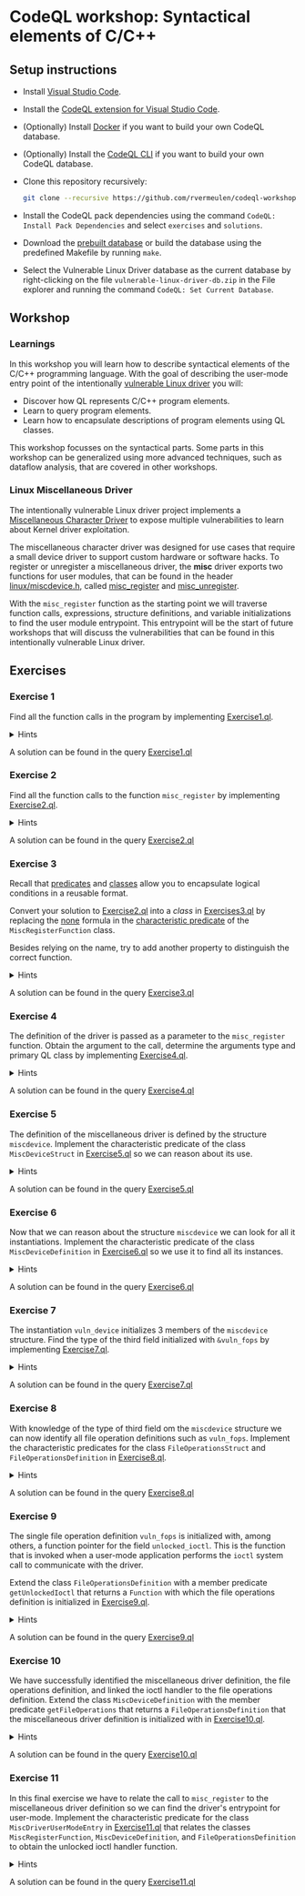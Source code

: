 # CodeQL workshop: Syntactical elements of C/C++

## Setup instructions

- Install [Visual Studio Code](https://code.visualstudio.com/).
- Install the [CodeQL extension for Visual Studio Code](https://codeql.github.com/docs/codeql-for-visual-studio-code/setting-up-codeql-in-visual-studio-code/).
- (Optionally) Install [Docker](https://www.docker.com/) if you want to build your own CodeQL database.
- (Optionally) Install the [CodeQL CLI](https://github.com/github/codeql-cli-binaries/releases) if you want to build your own CodeQL database.
- Clone this repository recursively:
  
  ```bash
  git clone --recursive https://github.com/rvermeulen/codeql-workshop-elements-of-syntactical-program-analysis-cpp
  ```

- Install the CodeQL pack dependencies using the command `CodeQL: Install Pack Dependencies` and select `exercises` and `solutions`.
- Download the [prebuilt database](https://drive.google.com/file/d/1upETVaHIwE9YnJHQcxW9bNJSWCClDmBg/view?usp=sharing) or build the database using the predefined Makefile by running `make`.
- Select the Vulnerable Linux Driver database as the current database by right-clicking on the file `vulnerable-linux-driver-db.zip` in the File explorer and running the command `CodeQL: Set Current Database`.

## Workshop

### Learnings

In this workshop you will learn how to describe syntactical elements of the C/C++ programming language.
With the goal of describing the user-mode entry point of the intentionally [vulnerable Linux driver](https://github.com/invictus-0x90/vulnerable_linux_driver) you will:

- Discover how QL represents C/C++ program elements.
- Learn to query program elements.
- Learn how to encapsulate descriptions of program elements using QL classes.

This workshop focusses on the syntactical parts. Some parts in this workshop can be generalized using more advanced techniques, such as dataflow analysis, that are covered in other workshops.

### Linux Miscellaneous Driver

The intentionally vulnerable Linux driver project implements a [Miscellaneous Character Driver](https://www.linuxjournal.com/article/2920) to expose multiple vulnerabilities to learn about Kernel driver exploitation.

The miscellaneous character driver was designed for use cases that require a small device driver to support custom hardware or software hacks.
To register or unregister a miscellaneous driver, the **misc** driver exports two functions for user modules, that can be found in the header [linux/miscdevice.h](https://github.com/torvalds/linux/blob/master/include/linux/miscdevice.h), called [misc_register](https://github.com/torvalds/linux/blob/8ca09d5fa3549d142c2080a72a4c70ce389163cd/include/linux/miscdevice.h#L91) and [misc_unregister](https://github.com/torvalds/linux/blob/8ca09d5fa3549d142c2080a72a4c70ce389163cd/include/linux/miscdevice.h#L92).

With the `misc_register` function as the starting point we will traverse function calls, expressions, structure definitions, and variable initializations to find the user module entrypoint. This entrypoint will be the start of future workshops that will discuss the vulnerabilities that can be found in this intentionally vulnerable Linux driver.

## Exercises

### Exercise 1

Find all the function calls in the program by implementing [Exercise1.ql](exercises/Exercise1.ql).

<details>
<summary>Hints</summary>

- The class `FunctionCall` can be used to reason about all the function calls in the program.

</details>

A solution can be found in the query [Exercise1.ql](solutions/Exercise1.ql)

### Exercise 2

Find all the function calls to the function `misc_register` by implementing [Exercise2.ql](exercises/Exercise2.ql).

<details>
<summary>Hints</summary>

- The class `FunctionCall` provides the member predicate `getTarget` to reason about the called function.
- The class `Function` provides the member predicate `getName` to get the name of the function.

</details>

A solution can be found in the query [Exercise2.ql](solutions/Exercise2.ql)

### Exercise 3

Recall that [predicates](https://codeql.github.com/docs/ql-language-reference/predicates/) and [classes](https://codeql.github.com/docs/ql-language-reference/types/#classes) allow you to encapsulate logical conditions in a reusable format.

Convert your solution to [Exercise2.ql](exercises/Exercise2.ql) into a _class_ in [Exercises3.ql](exercises/Exercise3.ql) by replacing the [none](https://codeql.github.com/docs/ql-language-reference/formulas/#none) formula in the [characteristic predicate](https://codeql.github.com/docs/ql-language-reference/types/#characteristic-predicates) of the `MiscRegisterFunction` class.

Besides relying on the name, try to add another property to distinguish the correct function.

<details>
<summary>Hints</summary>

- Each program element represented by the class `Element` can be related to the primary file the element occurs in using the member predicate `getFile`.
- Each program element has an absolute path that can be accessed using the member predicate `getAbsolutePath` on the class `File`.
- The QL string type provides [builtins](https://codeql.github.com/docs/ql-language-reference/ql-language-specification/#built-ins-for-string) such as `matches` and `regexpMatch` to match patterns in strings. The `matches` builtin member predicate interprets `_` to match any single character and `%` to match any sequences of characters in the provided pattern.

</details>

A solution can be found in the query [Exercise3.ql](solutions/Exercise3.ql)

### Exercise 4

The definition of the driver is passed as a parameter to the `misc_register` function.
Obtain the argument to the call, determine the arguments type and primary QL class by implementing [Exercise4.ql](exercises/Exercise4.ql).

<details>
<summary>Hints</summary>

- The class `FunctionCall` provides the member predicate `getArgument` to get a provided argument by index.
- Each expression represented by the class `Expr` has a type that can be retrieved with the member predicate `getType`.
- Each program element represented by the class `Element` has a member predicate `getPrimaryQlClass` that returns the QL class that is the most precise syntactic category the element belongs to.

</details>

A solution can be found in the query [Exercise4.ql](solutions/Exercise4.ql)

### Exercise 5

The definition of the miscellaneous driver is defined by the structure `miscdevice`.
Implement the characteristic predicate of the class `MiscDeviceStruct` in
[Exercise5.ql](exercises/Exercise5.ql) so we can reason about its use.

<details>
<summary>Hints</summary>

- The class `Struct` inherits the member predicate `getName` from the class `UserType` that returns the name of the struct.
- Each program element represented by the class `Element` can be related to the primary file the element occurs in using the member predicate `getFile`.
- Each program element has an absolute path that can be accessed using the member predicate `getAbsolutePath` on the class `File`.
- The QL string type provides [builtins](https://codeql.github.com/docs/ql-language-reference/ql-language-specification/#built-ins-for-string) such as `matches` and `regexpMatch` to match patterns in strings. The `matches` builtin member predicate interprets `_` to match any single character and `%` to match any sequences of characters in the provided pattern.

</details>

A solution can be found in the query [Exercise5.ql](solutions/Exercise5.ql)

### Exercise 6

Now that we can reason about the structure `miscdevice` we can look for all it instantiations.
Implement the characteristic predicate of the class `MiscDeviceDefinition` in
[Exercise6.ql](exercises/Exercise6.ql) so we use it to find all its instances.

<details>
<summary>Hints</summary>

- The class `Variable` has a member predicate `getType` that gets the type of this variable.

</details>

A solution can be found in the query [Exercise6.ql](solutions/Exercise6.ql)

### Exercise 7

The instantiation `vuln_device` initializes 3 members of the `miscdevice` structure.
Find the type of the third field initialized with `&vuln_fops` by implementing
[Exercise7.ql](exercises/Exercise7.ql).

<details>
<summary>Hints</summary>

- The class `Struct` inherits the member predicate `getAMember` from the class `Class` that gets the zero-based indexed member declared in the struct.
- The class `Field` inherits the member predicate `getType` from the class `MemberVariable` that returns the type of the field.

</details>

A solution can be found in the query [Exercise7.ql](solutions/Exercise7.ql)

### Exercise 8

With knowledge of the type of third field om the `miscdevice` structure we can now identify all file operation definitions such as `vuln_fops`.
Implement the characteristic predicates for the class `FileOperationsStruct` and `FileOperationsDefinition` in [Exercise8.ql](exercises/Exercise8.ql).

<details>
<summary>Hints</summary>

- The class `Struct` inherits the member predicate `getName` from the class `UserType` that returns the name of the struct.
- Each program element represented by the class `Element` can be related to the primary file the element occurs in using the member predicate `getFile`.
- Each program element has an absolute path that can be accessed using the member predicate `getAbsolutePath` on the class `File`.
- The QL string type provides [builtins](https://codeql.github.com/docs/ql-language-reference/ql-language-specification/#built-ins-for-string) such as `matches` and `regexpMatch` to match patterns in strings. The `matches` builtin member predicate interprets `_` to match any single character and `%` to match any sequences of characters in the provided pattern.

</details>

A solution can be found in the query [Exercise8.ql](solutions/Exercise8.ql)

### Exercise 9

The single file operation definition `vuln_fops` is initialized with, among others, a function pointer for the field `unlocked_ioctl`.
This is the function that is invoked when a user-mode application performs the `ioctl` system call to communicate with the driver.

Extend the class `FileOperationsDefinition` with a member predicate `getUnlockedIoctl` that returns a `Function` with which the file operations definition is initialized in
[Exercise9.ql](exercises/Exercise9.ql).

<details>
<summary>Hints</summary>

- The class `Variable` has the member predicate `getAnAssignedValue` that returns an `Expr` representing an expression that is assigned to this variable somewhere in the program.
- The class `Field` inherits the member predicate `hasName` from the class `Declaration` that holds if the field has the provided name.
- The class `ClassAggregrateLiteral` has the member predicate `getFieldExpr` that returns an `Expr` that is part of the aggregrate literal that is used to initialize the provided field.

</details>

A solution can be found in the query [Exercise9.ql](solutions/Exercise9.ql)

### Exercise 10

We have successfully identified the miscellaneous driver definition, the file operations definition, and linked the ioctl handler to the file operations definition.
Extend the class `MiscDeviceDefinition` with the member predicate `getFileOperations` that returns a `FileOperationsDefinition` that the miscellaneous driver definition is initialized with in [Exercise10.ql](exercises/Exercise10.ql).

<details>
<summary>Hints</summary>

- The class `Variable` has the member predicate `getAnAssignedValue` that returns an `Expr` representing an expression that is assigned to this variable somewhere in the program.
- The class `Field` inherits the member predicate `hasName` from the class `Declaration` that holds if the field has the provided name.
- The class `ClassAggregrateLiteral` has the member predicate `getFieldExpr` that returns an `Expr` that is part of the aggregrate literal that is used to initialize the provided field.
- A class can be cast to a subclass using the syntax `variable.(Class).predicate()`. For example, to cast an expression `expr` to a `AddressOfExpr` to get an operand of the expression you can use the syntax `expr.(AddressOfExpr).getOperand()`.
- The class `AddressOfExpr` that represents the expression taking the address `&expr` has a member predicate `getOperand` that returns the expression of which the address is taken.
- The class `Variable` has a member predicate `getAnAccess` that returns all the access to this variable.

</details>

A solution can be found in the query [Exercise10.ql](solutions/Exercise10.ql)

### Exercise 11

In this final exercise we have to relate the call to `misc_register` to the miscellaneous driver definition so we can find the driver's entrypoint for user-mode.
Implement the characteristic predicate for the class `MiscDriverUserModeEntry` in [Exercise11.ql](exercises/Exercise11.ql) that relates the classes `MiscRegisterFunction`, `MiscDeviceDefinition`, and `FileOperationsDefinition` to obtain the unlocked ioctl handler function.

<details>
<summary>Hints</summary>

- The class `Function` has a member predicate `getACallToThisFunction` that returns all the function call to this function.
- The class `FunctionCall` inherits the member predicate `getArgument` from the class `Call` that returns the nth argument for this call.
- A class can be casted to a subclass using the syntax `variable.(Class).predicate()`. For example, to cast an expression `expr` to a `AddressOfExpr` to get an operand of the expression you can use the syntax `expr.(AddressOfExpr).getOperand()`.
- The class `Variable` has a member predicate `getAnAccess` that returns all the access to this variable.

</details>

A solution can be found in the query [Exercise11.ql](solutions/Exercise11.ql)

